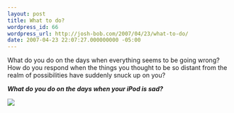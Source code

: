 ```yaml
---
layout: post
title: What to do?
wordpress_id: 66
wordpress_url: http://josh-bob.com/2007/04/23/what-to-do/
date: 2007-04-23 22:07:27.000000000 -05:00
---
```

What do you do on the days when everything seems to be going wrong? How do you respond when the things you thought to be so distant from the realm of possibilities have suddenly snuck up on you?

<strong><em>What do you do on the days when your iPod is sad?</em></strong>

<img src="http://apollo.divshare.com/apollo2/thumbs/2007/04/23/470599/470599-4f5_mid.jpg" border="0" />
